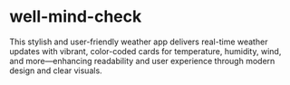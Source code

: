 # well-mind-check
This stylish and user-friendly weather app delivers real-time weather updates with vibrant, color-coded cards for temperature, humidity, wind, and more—enhancing readability and user experience through modern design and clear visuals.
